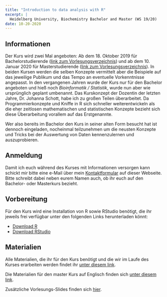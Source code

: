 ```yaml
---
title: "Introduction to data analysis with R"
excerpt: |
  Heidelberg University, Biochemistry Bachelor and Master (WS 19/20)
date: 10-20-2020
---
```


## Informationen

Der Kurs wird zwei Mal angeboten: Ab dem 18. Oktober 2019 für Bachelorstudierende
([link zum Vorlesungsverzeichnis](https://lsf.uni-heidelberg.de/qisserver/rds?state=verpublish&status=init&vmfile=no&publishid=299344&moduleCall=webInfo&publishConfFile=webInfo&publishSubDir=veranstaltung))
und ab dem 10. Januar 2020 für Masterstudierende
([link zum Vorlesungsverzeichnis](https://lsf.uni-heidelberg.de/qisserver/rds?state=verpublish&status=init&vmfile=no&publishid=306025&moduleCall=webInfo&publishConfFile=webInfo&publishSubDir=veranstaltung)).
In beiden Kursen werden die selben Konzepte vermittelt aber die Beispiele auf das jeweilige Publikum
und das Tempo an eventuelle Vorkenntnisse angepasst. In den vergangenen Jahren wurde der Kurs nur für
den Bachelor angeboten und hieß noch _Bioinformatik / Statistik_, wurde nun aber wie ursprünglich
geplant umbenannt. Das Kurskonzept der Dozentin der letzten Jahre, Dr. Johanna Schott, habe ich
zu großen Teilen überarbeitet. Da Programmierkonzepte und Kniffe in R sich schneller
weiterentwickeln als die eher zeitlosen mathematischen und statistischen Konzepte bezieht sich
diese Überarbeitung vorallem auf das Erstgenannte.

Wer also bereits im Bachelor den Kurs in seiner alten Form besucht hat ist dennoch eingeladen, nocheinmal
teilzunehmen um die neusten Konzepte und Tricks bei der Auswertung von Daten kennenzulernen und
auszuprobieren.

## Anmeldung

Damit ich euch während des Kurses mit Informationen versorgen kann
schickt mir bitte eine e-Mail über mein [Kontaktformular](/#contact) auf dieser Webseite. Bitte schreibt
dabei neben eurem Namen auch, ob ihr euch auf den Bachelor- oder Masterkurs bezieht.

## Vorbereitung

Für den Kurs wird eine Installation von R sowie RStudio benötigt, die ihr
jeweils frei verfügbar unter den folgenden Links herunterladen könnt:

- [Download R](https://cran.uni-muenster.de/)
- [Download RStudio](https://www.rstudio.com/products/rstudio/download/#download)

## Materialien

Alle Materialien, die ihr für den Kurs benötigt und die wir im Laufe des Kurses erarbeiten werden findet ihr [unter diesem link](/books/dataIntro19).

Die Materialien für den master Kurs auf Englisch finden sich [unter diesem link](https://jmbuhr.de/dataIntro19).

Zusätzliche Vorlesungs-Slides finden sich [hier](/slides/dataintro19).

